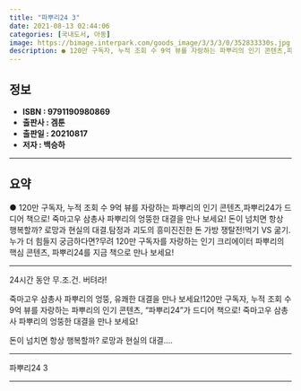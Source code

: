 ```yaml
---
title: "파뿌리24 3"
date: 2021-08-13 02:44:06
categories: [국내도서, 아동]
image: https://bimage.interpark.com/goods_image/3/3/3/0/352833330s.jpg
description: ● 120만 구독자, 누적 조회 수 9억 뷰를 자랑하는 파뿌리의 인기 콘텐츠,파뿌리24가 드디어 책으로! 죽마고우 삼총사 파뿌리의 엉뚱한 대결을 만나 보세요! 돈이 넘치면 항상 행복할까? 로망과 현실의 대결.탐정과 괴도의 흥미진진한 돈 가방 쟁탈전!먹기 VS 굶기. 누가 더 힘들지 궁
---
```


## **정보**

- **ISBN : 9791190980869**
- **출판사 : 겜툰**
- **출판일 : 20210817**
- **저자 : 백승하**

------



## **요약**

●  120만 구독자, 누적 조회 수 9억 뷰를 자랑하는 파뿌리의 인기 콘텐츠,파뿌리24가 드디어 책으로! 죽마고우 삼총사 파뿌리의 엉뚱한 대결을 만나 보세요! 돈이 넘치면 항상 행복할까? 로망과 현실의 대결.탐정과 괴도의 흥미진진한 돈 가방 쟁탈전!먹기 VS 굶기. 누가 더 힘들지 궁금하다면?무려 120만 구독자를 자랑하는 인기 크리에이터 파뿌리의 핵심 콘텐츠, 파뿌리24를 지금 책으로 만나 보세요!

------

24시간 동안 무.조.건. 버텨라!

죽마고우 삼총사 파뿌리의 
엉뚱, 유쾌한 대결을 만나 보세요!120만 구독자, 누적 조회 수 9억 뷰를 자랑하는 파뿌리의 인기 콘텐츠, “파뿌리24”가 드디어 책으로! 
죽마고우 삼총사 파뿌리의 엉뚱한 대결을 만나 보세요! 

돈이 넘치면 항상 행복할까? 로망과 현실의 대결.... 

------


파뿌리24 3 

------


